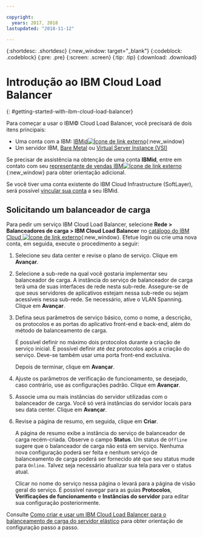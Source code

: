 ```yaml
---

copyright:
  years: 2017, 2018
lastupdated: "2018-11-12"

---
```


{:shortdesc: .shortdesc}
{:new_window: target="_blank"}
{:codeblock: .codeblock}
{:pre: .pre}
{:screen: .screen}
{:tip: .tip}
{:download: .download}


# Introdução ao IBM Cloud Load Balancer
{: #getting-started-with-ibm-cloud-load-balancer}

Para começar a usar o IBM© Cloud Load Balancer, você precisará de dois itens principais:

* Uma conta com a IBM: [IBMid![Ícone de link externo](../../icons/launch-glyph.svg "Ícone de link externo")](https://www.ibm.com/account/us-en/signup/register.html){:new_window}
* Um servidor IBM, [Bare Metal](/docs/bare-metal?topic=bare-metal-about) ou [Virtual Server Instance (VSI)](/docs/vsi-is?topic=virtual-servers-is-gettingstartedvsigen#gettingstartedvsigen)

Se precisar de assistência na obtenção de uma conta **IBMid**, entre em contato com seu [representante de vendas IBM![Ícone de link externo](../../icons/launch-glyph.svg "Ícone de link externo")](https://www.ibm.com/cloud-computing/bluemix/contact-us){:new_window} para obter orientação adicional.

Se você tiver uma conta existente do IBM Cloud Infrastructure (SoftLayer), será possível [vincular sua conta](/docs/account?topic=account-unifyingaccounts) a seu IBMid.

## Solicitando um balanceador de carga

Para pedir um serviço IBM Cloud Load Balancer, selecione **Rede > Balanceadores de carga > IBM Cloud Load Balancer** no [catálogo do IBM Cloud  ![Ícone de link externo](../../icons/launch-glyph.svg "Ícone de link externo")](https://console.bluemix.net/catalog/infrastructure/load-balancer-group){:new_window}. Efetue login ou crie uma nova conta, em seguida, execute o procedimento a seguir:

1. Selecione seu data center e revise o plano de serviço. Clique em **Avançar**.
2. Selecione a sub-rede na qual você gostaria implementar seu balanceador de carga. A instância do serviço de balanceador de carga terá uma de suas interfaces de rede nesta sub-rede. Assegure-se de que seus servidores de aplicativos estejam nessa sub-rede ou sejam acessíveis nessa sub-rede. Se necessário, ative o VLAN Spanning. Clique em **Avançar**.
3. Defina seus parâmetros de serviço básico, como o nome, a descrição, os protocolos e as portas do aplicativo front-end e back-end, além do método de balanceamento de carga.

	É possível definir no máximo dois protocolos durante a criação de serviço inicial. É possível definir até dez protocolos após a criação do serviço. Deve-se também usar uma porta front-end exclusiva.

	Depois de terminar, clique em **Avançar**.

4. Ajuste os parâmetros de verificação de funcionamento, se desejado, caso contrário, use as configurações padrão. Clique em **Avançar**.
5. Associe uma ou mais instâncias do servidor utilizadas com o balanceador de carga. Você só verá instâncias do servidor locais para seu data center. Clique em **Avançar**.
6. Revise a página de resumo, em seguida, clique em **Criar**.

	A página de resumo exibe a instância do serviço de balanceador de carga recém-criada. Observe o campo **Status**. Um status de `Offline` sugere que o balanceador de carga não está em serviço. Nenhuma nova configuração poderá ser feita e nenhum serviço de balanceamento de carga poderá ser fornecido até que seu status mude para `Online`. Talvez seja necessário atualizar sua tela para ver o status atual.

	Clicar no nome do serviço nessa página o levará para a página de visão geral do serviço. É possível navegar para as guias **Protocolos**, **Verificações de funcionamento** e **Instâncias do servidor** para editar sua configuração posteriormente.

Consulte [Como criar e usar um IBM Cloud Load Balancer para o balanceamento de carga do servidor elástico](/docs/infrastructure/loadbalancer-service?topic=loadbalancer-service-creating-and-using-an-ibm-cloud-load-balancer-for-elastic-server-load-balancing) para obter orientação de configuração passo a passo.
